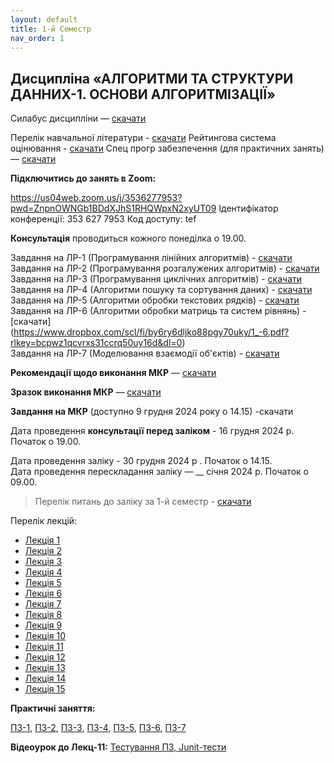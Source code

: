 ```yaml
---
layout: default
title: 1-й Семестр
nav_order: 1
---
```


## Дисципліна «АЛГОРИТМИ ТА СТРУКТУРИ ДАННИХ-1. ОСНОВИ АЛГОРИТМІЗАЦІЇ»

Силабус дисципліни — [скачати](https://www.dropbox.com/scl/fi/isbe8wer8fgaiegl6hnb7/1_-_F2_-_1.pdf?rlkey=0lhsld6r5atvde4rdiegkxg05&dl=0)

Перелік навчальної літератури - [скачати](https://www.dropbox.com/s/cm5mkvk83mr4obv/%D0%90%D0%A1%D0%94-1_%D0%A1%D0%BF%D0%B8%D1%81%D0%BE%D0%BA%20%D0%BB%D1%96%D1%82%D0%B5%D1%80%D0%B0%D1%82%D1%83%D1%80%D0%B8.pdf?dl=0)
Рейтингова система оцінювання - [скачати](https://www.dropbox.com/s/lbv9otxfkwlxy2v/%D0%90%D0%A1%D0%94-1_%D0%A0%D0%A1%D0%9E.pdf?dl=0)
Спец прогр забезпечення (для практичних занять) — [скачати](https://www.dropbox.com/s/9qw3f56ougvmhz4/%D0%90%D0%A1%D0%94-1_%D0%A1%D0%BF%D0%B5%D1%86%20%D0%9F%D0%97%20%D0%B4%D0%BB%D1%8F%20%D0%B7%D0%B0%D0%BD%D1%8F%D1%82%D1%8C.pdf?dl=0)

**Підключитись до занять в Zoom:**

https://us04web.zoom.us/j/3536277953?pwd=ZnpnOWNGb1BDdXJhS1RHQWpxN2xyUT09
Ідентифікатор конференції: 353 627 7953
Код доступу: tef

**Консультація** проводиться кожного понеділка о 19.00.

Завдання на ЛР-1 (Програмування лінійних алгоритмів) - [скачати](https://www.dropbox.com/s/n855q14qz1ifu2q/%D0%90%D0%A1%D0%94-1_%D0%9B%D0%A0-1.pdf?dl=0)  
Завдання на ЛР-2 (Програмування розгалужених алгоритмів) - [скачати](https://www.dropbox.com/s/9dbrqhjhtw1l2qt/%D0%90%D0%A1%D0%94-1_%D0%9B%D0%A0-2.pdf?dl=0)  
Завдання на ЛР-3 (Програмування циклічних алгоритмів)  - [скачати](https://www.dropbox.com/s/t5nlxxr2rive45g/%D0%90%D0%A1%D0%94-1_%D0%9B%D0%A0-3.pdf?dl=0)  
Завдання на ЛР-4 (Алгоритми пошуку та сортування даних)  - [скачати](https://www.dropbox.com/s/nibaiefqi2yac56/%D0%90%D0%A1%D0%94-1_%D0%9B%D0%A0-4.pdf?dl=0)  
Завдання на ЛР-5 (Алгоритми обробки текстових рядків)  - [скачати](https://www.dropbox.com/scl/fi/aj299z4ji91nup1jdifb6/1_-5.pdf?rlkey=nkslv5gqb0xvgrrlshaegdon5&dl=0)  
Завдання на ЛР-6 (Алгоритми обробки матриць та систем рівнянь)  - [скачати] (https://www.dropbox.com/scl/fi/by6ry6dljko88pgy70uky/1_-6.pdf?rlkey=bcpwz1qcvrxs31ccrq50uy16d&dl=0)  
Завдання на ЛР-7 (Моделювання взаємодії об'єктів)  - [скачати](https://www.dropbox.com/s/nibaiefqi2yac56/%D0%90%D0%A1%D0%94-1_%D0%9B%D0%A0-4.pdf?dl=0)  

**Рекомендації щодо виконання МКР** — [скачати](https://www.dropbox.com/scl/fi/d524qsn1ef3u9uc5pm4wv/1_-_.pdf?rlkey=ii8ihykxramn2fkux5pkufp8w&dl=0)

**Зразок виконання МКР** — [скачати](https://www.dropbox.com/scl/fi/bven0zrwlrvsdg75vvye8/1_-_-40_-_.pdf?rlkey=jw67n71qxb2n7fhxws2pmev7w&dl=0)

**Завдання на МКР** (доступно 9 грудня 2024 року о 14.15) -скачати

Дата проведення **консультації перед заліком** - 16 грудня 2024 р. Початок о 19.00.

Дата проведення заліку - 30 грудня 2024 р . Початок о 14.15.  
Дата проведення перескладання заліку — __ січня 2024 р. Початок о 09.00.

> Перелік питань до заліку за 1-й семестр - [скачати](https://www.dropbox.com/scl/fi/f9m7vbgc5yrswm0xdc1up/1_.pdf?rlkey=mcl1leght60ids1epvbb8aylh&dl=0)

Перелік лекцій:

- [Лекція 1](https://www.dropbox.com/s/56cnypjlvh18en5/%D0%90%D0%A1%D0%94-1_%D0%9B%D0%B5%D0%BA%D1%86%D1%96%D1%8F-1.pdf?dl=0)
- [Лекція 2](https://www.dropbox.com/s/9wx7p7zfy5z79jb/%D0%90%D0%A1%D0%94-1_%D0%9B%D0%B5%D0%BA%D1%86%D1%96%D1%8F-2.pdf?dl=0)
- [Лекція 3](https://www.dropbox.com/s/mfh6neg219qecfg/%D0%90%D0%A1%D0%94-1_%D0%9B%D0%B5%D0%BA%D1%86%D1%96%D1%8F-3.pdf?dl=0)
- [Лекція 4](https://www.dropbox.com/s/l6rqew662xd0qsa/%D0%90%D0%A1%D0%94-1_%D0%9B%D0%B5%D0%BA%D1%86%D1%96%D1%8F-4.pdf?dl=0)
- [Лекція 5](https://www.dropbox.com/s/xj7n3khklf20a7c/%D0%90%D0%A1%D0%94-1_%D0%9B%D0%B5%D0%BA%D1%86%D1%96%D1%8F-5.pdf?dl=0)
- [Лекція 6](https://www.dropbox.com/s/umt9vfezewgw0xl/%D0%90%D0%A1%D0%94-1_%D0%9B%D0%B5%D0%BA%D1%86%D1%96%D1%8F-6.pdf?dl=0)
- [Лекція 7](https://www.dropbox.com/s/4mx00392z65zvrh/%D0%90%D0%A1%D0%94-1_%D0%9B%D0%B5%D0%BA%D1%86%D1%96%D1%8F-7.pdf?dl=0)
- [Лекція 8](https://www.dropbox.com/s/ivac7t3039lzhsk/%D0%90%D0%A1%D0%94-1_%D0%9B%D0%B5%D0%BA%D1%86%D1%96%D1%8F-8.pdf?dl=0)
- [Лекція 9](https://www.dropbox.com/s/npue4nws4yufhjr/%D0%90%D0%A1%D0%94-1_%D0%9B%D0%B5%D0%BA%D1%86%D1%96%D1%8F-9.pdf?dl=0)
- [Лекція 10](https://www.dropbox.com/s/3eknn2yz14s3ple/%D0%90%D0%A1%D0%94-1_%D0%9B%D0%B5%D0%BA%D1%86%D1%96%D1%8F-10.pdf?dl=0)
- [Лекція 11](https://www.dropbox.com/s/zp1x0gaei4e1c01/%D0%90%D0%A1%D0%94-1_%D0%9B%D0%B5%D0%BA%D1%86%D1%96%D1%8F-11.pdf?dl=0)
- [Лекція 12](https://www.dropbox.com/s/lcg3p5g037bqb1b/%D0%90%D0%A1%D0%94-1_%D0%9B%D0%B5%D0%BA%D1%86%D1%96%D1%8F-12.pdf?dl=0)
- [Лекція 13](https://www.dropbox.com/scl/fi/nhac6md9fylygcld99aff/1_-13.pdf?rlkey=3m5cndjcyhhsor0whauiwz3jc&dl=0)
- [Лекція 14](https://www.dropbox.com/scl/fi/8v5mij1e5x2rsvw4kaioi/1_-14.pdf?rlkey=8h592oiw4xlrz1mxy0y3qji6r&dl=0)
- [Лекція 15](https://www.dropbox.com/s/u45kwvo073lovri/%D0%90%D0%A1%D0%94-1_%D0%9B%D0%B5%D0%BA%D1%86%D1%96%D1%8F-13.pdf?dl=0)

**Практичні заняття:**

[ПЗ-1](https://www.dropbox.com/s/neuapcxplgq4j89/%D0%90%D0%A1%D0%94-1_%D0%9F%D0%97-1.pdf?dl=0),
[ПЗ-2](https://www.dropbox.com/s/9h9fbr75fgrso7c/%D0%90%D0%A1%D0%94-1_%D0%9F%D0%97-2.pdf?dl=0),
[ПЗ-3](https://www.dropbox.com/s/1t9hmc5z20fpgze/%D0%90%D0%A1%D0%94-1_%D0%9F%D0%97-3.pdf?dl=0),
[ПЗ-4](https://www.dropbox.com/s/cdx5zccmo14qs4j/%D0%90%D0%A1%D0%94-1_%D0%9F%D0%97-4.pdf?dl=0),
[ПЗ-5](https://www.dropbox.com/s/g0hrjex69echgrq/%D0%90%D0%A1%D0%94-1_%D0%9F%D0%97-5%20.pdf?dl=0),
[ПЗ-6](https://www.dropbox.com/s/v863qsqo7jft5ms/%D0%90%D0%A1%D0%94-1_%D0%9F%D0%97-6.pdf?dl=0),
[ПЗ-7](https://www.dropbox.com/scl/fi/0eb8agp5d5og8laqc6l58/1_-7.pdf?rlkey=1w4gxn4afnz73i43qthai5gip&dl=0)


**Відеоурок до Лекц-11:** [Тестування ПЗ, Junit-тести ](https://www.dropbox.com/s/5cgyj9p86exrlwk/%D0%90%D0%A1%D0%94-1_%D0%A2%D0%B5%D1%81%D1%82%D1%83%D0%B2%D0%B0%D0%BD%D0%BD%D1%8F%20%D0%9F%D0%97%20%20Junit-%D1%82%D0%B5%D1%81%D1%82%D0%B8.mp4?dl=0)
